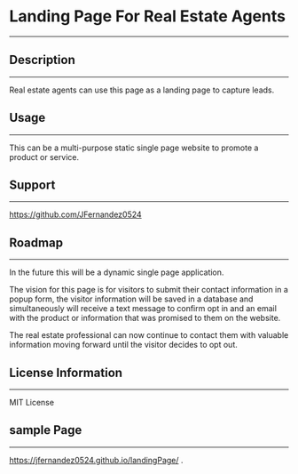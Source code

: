# Landing Page For Real Estate Agents

---

## Description

---

Real estate agents can use this page as a landing page to capture leads.

## Usage

---

This can be a multi-purpose static single page website to promote a product or service.

## Support

---

https://github.com/JFernandez0524

## Roadmap

---

In the future this will be a dynamic single page application.

The vision for this page is for visitors to submit their contact information in a popup form, the visitor information will be saved in a database and simultaneously will receive a text message to confirm opt in and an email with the product or information that was promised to them on the website.

The real estate professional can now continue to contact them with valuable information moving forward until the visitor decides to opt out.

## License Information

---

MIT License

## sample Page

---

https://jfernandez0524.github.io/landingPage/
.
